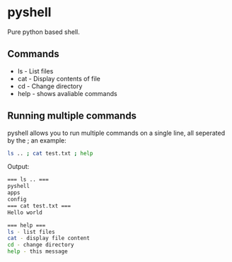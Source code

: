 # pyshell
Pure python based shell.

## Commands

- ls - List files
- cat - Display contents of file
- cd - Change directory
- help - shows avaliable commands

## Running multiple commands

pyshell allows you to run multiple commands on a single line, all seperated by the ;
an example:
```bash
ls .. ; cat test.txt ; help
```
Output:
```bash
=== ls .. ===
pyshell
apps
config
=== cat test.txt ===
Hello world

=== help ===
ls - list files
cat - display file content
cd - change directory
help - this message
```